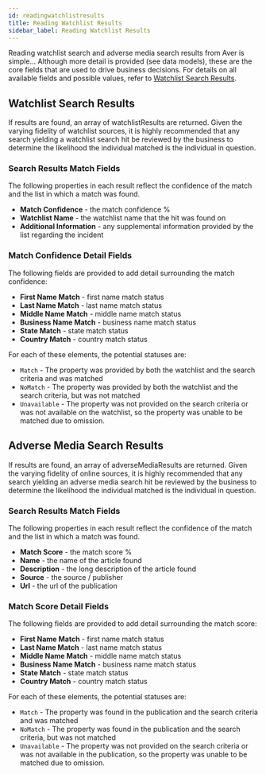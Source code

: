 ```yaml
---
id: readingwatchlistresults
title: Reading Watchlist Results
sidebar_label: Reading Watchlist Results
---
```


Reading watchlist search and adverse media search results from Aver is simple...  Although more detail is provided (see data models), these are the core fields that are used to drive business decisions.  For details on all available fields and possible values, refer to <a href="/docs/watchlist#get-apiwatchlistidresults">Watchlist Search Results</a>.


## Watchlist Search Results
If results are found, an array of watchlistResults are returned.  Given the varying fidelity of watchlist sources, it is highly recommended that any search yielding a watchlist search hit be reviewed by the business to determine the likelihood the individual matched is the individual in question. 

### Search Results Match Fields
The following properties in each result reflect the confidence of the match and the list in which a match was found.  

- <b>Match Confidence</b> - the match confidence %
- <b>Watchlist Name</b> - the watchlist name that the hit was found on
- <b>Additional Information</b> - any supplemental information provided by the list regarding the incident


### Match Confidence Detail Fields
The following fields are provided to add detail surrounding the match confidence:

- <b>First Name Match</b> - first name match status
- <b>Last Name Match</b> - last name match status
- <b>Middle Name Match</b> - middle name match status
- <b>Business Name Match</b> - business name match status
- <b>State Match</b> - state match status
- <b>Country Match</b> - country match status

For each of these elements, the potential statuses are:

- `Match` - The property was provided by both the watchlist and the search criteria and was matched
- `NoMatch` - The property was provided by both the watchlist and the search criteria, but was not matched 
- `Unavailable` - The property was not provided on the search criteria or was not available on the watchlist, so the property was unable to be matched due to omission.


## Adverse Media Search Results
If results are found, an array of adverseMediaResults are returned.  Given the varying fidelity of online sources, it is highly recommended that any search yielding an adverse media search hit be reviewed by the business to determine the likelihood the individual matched is the individual in question. 

### Search Results Match Fields
The following properties in each result reflect the confidence of the match and the list in which a match was found.  

- <b>Match Score</b> - the match score %
- <b>Name</b> - the name of the article found
- <b>Description</b> - the long description of the article found
- <b>Source</b> - the source / publisher
- <b>Url</b> - the url of the publication

### Match Score Detail Fields
The following fields are provided to add detail surrounding the match score:

- <b>First Name Match</b> - first name match status
- <b>Last Name Match</b> - last name match status
- <b>Middle Name Match</b> - middle name match status
- <b>Business Name Match</b> - business name match status
- <b>State Match</b> - state match status
- <b>Country Match</b> - country match status

For each of these elements, the potential statuses are:

- `Match` - The property was found in the publication and the search criteria and was matched
- `NoMatch` - The property was found in the publication and the search criteria, but was not matched 
- `Unavailable` - The property was not provided on the search criteria or was not available in the publication, so the property was unable to be matched due to omission.
